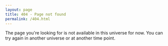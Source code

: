 ```yaml
---
layout: page
title: 404 - Page not found
permalink: /404.html
---
```


The page you're looking for is not available in this universe for now. You can try again in another universe or at another time point.
